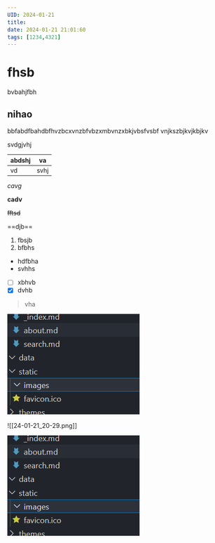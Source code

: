 ```yaml
---
UID: 2024-01-21
title: 
date: 2024-01-21 21:01:60
tags: [1234,4321]
---
```

# fhsb

bvbahjfbh

## nihao 

bbfabdfbahdbfhvzbcxvnzbfvbzxmbvnzxbkjvbsfvsbf
vnjkszbjkvjkbjkv

svdgjvhj

| abdshj | va |
| --- | --- |
| vd | svhj |

*cavg*

**cadv**

~~fftsd~~

==djb==

1. fbsjb
2. bfbhs

- hdfbha
- svhhs

- [ ] xbhvb
- [x] dvhb

>vha

![niha](../../../static/images/24-01-21_20-29.png)


![[24-01-21_20-29.png]]

![](static/images/24-01-21_20-29.png)

